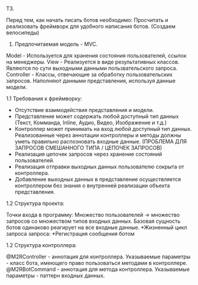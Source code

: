 ТЗ.

Перед тем, как начать писать ботов необходимо:
Просчитать и реализовать фреймворк для удобного написания ботов. (Создаем велосипеды)

1. Предпочитаемая модель - MVC.

Model - Используется для хранения состояния пользователей, ссылок на менеджеры.
View - Реализуется в виде результативных классов. Являются по сути выходными данными пользвательского запроса.
Controller - Классы, отвечающие за обработку пользовательских запросов. Наполняют данными представления, используя данные модели.

1.1 Требования к фреймворку:
 * Отсутствие взаимодействия представления и модели.
 * Представление может содержать любой доступный тип данных (Текст, Комманда, Inline, Аудио, Видео, Изображение и т.д.)
 * Контроллер может принимать на вход любой доступный тип данных. Реализованные через аннотации контроллеры и методы должны уметь
правильно распозновать входные данные. (ПРОБЛЕМА ДЛЯ ЗАПРОСОВ СМЕШАННОГО ТИПА / ЦЕПОЧЕК ЗАПРОСОВ)
 * Реализация цепочек запросов через хранение состояний пользователей.
 * Реализация отправки выходных данных пользователю сокрыта от контроллера.
 * Добавление выходных данных в представление осуществляется контроллером без знания о внутренней реализации объекта представления.

1.2 Структура проекта:

Точки входа в программу:
	Множество пользователей -> множество запросов со множеством типов входных данных.
	Базовая сущность ботов одинаково реагирует на все входные данные. 
*Жизненный цикл запроса запроса:
	*Регистрация сообщения ботом

1.2 Структура контроллера:

@M2RController - аннотация для контроллера. Указываемые параметры - класс бота, имеющего право пользоваться методами в контроллере.
@M2RBotCommand - аннотация для метода контроллера. Указываемые параметры - паттерн входных данных.
